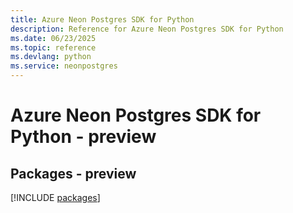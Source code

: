 ```yaml
---
title: Azure Neon Postgres SDK for Python
description: Reference for Azure Neon Postgres SDK for Python
ms.date: 06/23/2025
ms.topic: reference
ms.devlang: python
ms.service: neonpostgres
---
```

# Azure Neon Postgres SDK for Python - preview
## Packages - preview
[!INCLUDE [packages](neon-postgres-index.md)]
